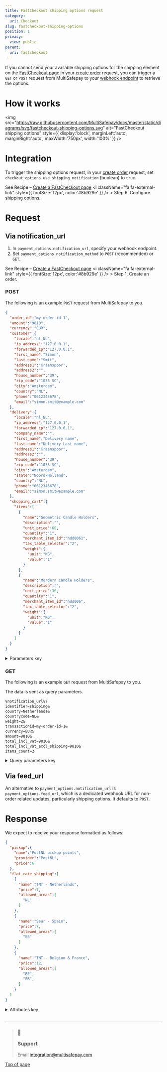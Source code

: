 ```yaml
---
title: FastCheckout shipping options request
category:
  uri: Checkout
slug: fastcheckout-shipping-options
position: 1
privacy:
  view: public
parent:
  uri: fastcheckout
---
```


If you cannot send your available shipping options for the shipping element on the [FastCheckout page](/docs/fastcheckout/) in your [create order](/reference/createorder) request, you can trigger a `GET` or `POST` request from MultiSafepay to your [webhook endpoint](/docs/webhook/) to retrieve the options.

# How it works

<img
  src="https://raw.githubusercontent.com/MultiSafepay/docs/master/static/diagrams/svg/fastcheckout-shipping-options.svg"
  alt="FastCheckout shipping options"
  style={{ display:'block',
  marginLeft:'auto',
  marginRight:'auto',
  maxWidth:'750px',
  width:'100%' }}
/>

# Integration

To trigger the shipping options request, in your [create order](/reference/createorder) request, set `checkout_options.use_shipping_notification` (boolean) to `true`.

See Recipe – <a href="https://docs.multisafepay.com/recipes/create-a-fastcheckout-page" target="_blank"> Create a FastCheckout page</a> <i className="fa fa-external-link" style={{ fontSize:'12px', color:'#8b929e' }} /> > Step 6. Configure shipping options.

# Request

## Via notification\_url

1. In `payment_options.notification_url`, specify your webhook endpoint.
2. Set `payment_options.notification_method` to `POST` (recommended) or `GET`.

See Recipe – <a href="https://docs.multisafepay.com/recipes/create-a-fastcheckout-page" target="_blank"> Create a FastCheckout page</a> <i className="fa fa-external-link" style={{ fontSize:'12px', color:'#8b929e' }} /> > Step 1. Create an order.

### POST

The following is an example `POST` request from MultiSafepay to you.

```json
{
  "order_id":"my-order-id-1",
  "amount":"9810",
  "currency":"EUR",
  "customer":{
    "locale":"nl_NL",
    "ip_address":"127.0.0.1",
    "forwarded_ip":"127.0.0.1",
    "first_name":"Simon",
    "last_name":"Smit",
    "address1":"Kraanspoor",
    "address2":"",
    "house_number":"39",
    "zip_code":"1033 SC",
    "city":"Amsterdam",
    "country":"NL",
    "phone":"0612345678",
    "email":"simon.smit@example.com"
  },
  "delivery":{
    "locale":"nl_NL",
    "ip_address":"127.0.0.1",
    "forwarded_ip":"127.0.0.1",
    "company_name":"",
    "first_name":"Delivery name",
    "last_name":"Delivery Last name",
    "address1":"Kraanspoor",
    "address2":"",
    "house_number":"39",
    "zip_code":"1033 SC",
    "city":"Amsterdam",
    "state":"Noord-Holland",
    "country":"NL",
    "phone":"0612345678",
    "email":"simon.smit@example.com"
  },
  "shopping_cart":{
    "items":[
      {
        "name":"Geometric Candle Holders",
        "description":"",
        "unit_price":60,
        "quantity":"1",
        "merchant_item_id":"hdd0061",
        "tax_table_selector":"2",
        "weight":{
          "unit":"KG",
          "value":"1"
        }
      },
      {
        "name":"Mordern Candle Holders",
        "description":"",
        "unit_price":30,
        "quantity":"1",
        "merchant_item_id":"hdd006",
        "tax_table_selector":"2",
        "weight":{
          "unit":"KG",
          "value":"1"
        }
      }
    ]
  }
}
```

<details id="Parameters-key">
  <summary>Parameters key</summary>

  <br />

  | Parameter       | Type                                                                                                                                                                                                                        | Description                                                                                                                                                                                               |
  | --------------- | --------------------------------------------------------------------------------------------------------------------------------------------------------------------------------------------------------------------------- | --------------------------------------------------------------------------------------------------------------------------------------------------------------------------------------------------------- |
  | `order_id`      | string                                                                                                                                                                                                                      | Your unique (client-defined) identifier for the order.                                                                                                                                                    |
  | `amount`        | integer                                                                                                                                                                                                                     | The payment amount in the currency's smallest unit: <br /> - Decimal currencies: Value for 10 EUR = 1000 (1000 cents) <br /> - Zero-decimal currencies: Value for 10 YEN = 10                             |
  | `currency`      | The currency of the payment. <br /> Format: <a href="https://en.wikipedia.org/wiki/ISO_4217" target="_blank">ISO-4217 currency code</a> <i className="fa fa-external-link" style={{ fontSize:'12px', color:'#8b929e' }} />. |                                                                                                                                                                                                           |
  | `customer`      | object                                                                                                                                                                                                                      | See Recipes – <a href="https://docs.multisafepay.com/recipes/customer-object-1" target="_blank">Customer object</a> <i className="fa fa-external-link" style={{ fontSize:'12px', color:'#8b929e' }} />.   |
  | `delivery`      | object                                                                                                                                                                                                                      | See Recipes – <a href="https://docs.multisafepay.com/recipes/delivery-object" target="_blank">Delivery object</a> <i className="fa fa-external-link" style={{ fontSize:'12px', color:'#8b929e' }} />.     |
  | `shopping_cart` | object                                                                                                                                                                                                                      | See Recipes – <a href="https://docs.multisafepay.com/display-shopping-cart" target="_blank">Display shopping cart</a> <i className="fa fa-external-link" style={{ fontSize:'12px', color:'#8b929e' }} />. |
</details>

### GET

The following is an example `GET` request from MultiSafepay to you.

The data is sent as query parameters.

```
%notification_url%?
identifier=shipping&
country=Netherlands&
countrycode=NL&
weight=2&
transactionid=my-order-id-1&
currency=EUR&
amount=9810&
total_incl_vat=9810&
total_incl_vat_excl_shipping=9810&
items_count=2
```

<details id="query-parameters-key">
  <summary>Query parameters key</summary>

  <br />

  | Parameter                      | Description                                                                                                                                                                                                                       |
  | ------------------------------ | --------------------------------------------------------------------------------------------------------------------------------------------------------------------------------------------------------------------------------- |
  | `notification_url`             | The [webhook endpoint](/docs/webhook/) for MultiSafepay to send order updates and other notifications for this website. <br /> See also [feed\_url](#via-feedurl) below.                                                          |
  | `identifier`                   | The identifier of the request. Set to `shipping`.                                                                                                                                                                                 |
  | `country`                      | The customer's country.                                                                                                                                                                                                           |
  | `countrycode`                  | The country code. <br /> Format: <a href="https://en.wikipedia.org/wiki/ISO_3166-1_alpha-2" target="_blank">ISO-3166-1 alpha-2</a> <i className="fa fa-external-link" style={{ fontSize:'12px', color:'#8b929e' }} />, e.g. `NL`. |
  | `weight`                       | The weight of the item to be shipped.                                                                                                                                                                                             |
  | `transactionid`                | MultiSafepay's unique identifier for the transaction.                                                                                                                                                                             |
  | `currency`                     | The currency of the shipping cost. <br /> Format: <a href="https://en.wikipedia.org/wiki/ISO_4217" target="_blank">ISO-4217 currency code</a> <i className="fa fa-external-link" style={{ fontSize:'12px', color:'#8b929e' }} />. |
  | `amount`                       | The total amount of the order.                                                                                                                                                                                                    |
  | `total_incl_vat`               | The total amount of the order including VAT.                                                                                                                                                                                      |
  | `total_incl_vat_excl_shipping` | The total amount of the order, including VAT and excluding the shipping cost.                                                                                                                                                     |
  | `items_count`                  | The total number of items in the order.                                                                                                                                                                                           |
</details>

## Via feed\_url

An alternative to `payment_options.notification_url` is `payment_options.feed_url`, which is a dedicated webhook URL for non-order related updates, particularly shipping options. It defaults to `POST`.

# Response

We expect to receive your response formatted as follows:

```json
{
  "pickup":{
    "name":"PostNL pickup points",
    "provider":"PostNL",
    "price":6
  },
  "flat_rate_shipping":[
    {
      "name":"TNT - Netherlands",
      "price":7,
      "allowed_areas":[
        "NL"
      ]
    },
    {
      "name":"Seur - Spain",
      "price":7,
      "allowed_areas":[
        "ES"
      ]
    },
    {
      "name":"TNT - Belgium & France",
      "price":12,
      "allowed_areas":[
        "BE",
        "FR",
      ]
    }
  ]
}
```

<details id="attributes-key">
  <summary>Attributes key</summary>

  <br />

  | Attribute                           | Type           | Description                                                                                                                                                                                                                                                                                                                                                                                          |
  | ----------------------------------- | -------------- | ---------------------------------------------------------------------------------------------------------------------------------------------------------------------------------------------------------------------------------------------------------------------------------------------------------------------------------------------------------------------------------------------------- |
  | `pickup`                            | object         | Information about available pickup points.                                                                                                                                                                                                                                                                                                                                                           |
  | `pickup.name`                       | string         | The name of the pickup point.                                                                                                                                                                                                                                                                                                                                                                        |
  | `pickup.provider`                   | string         | The name of the shipping company.                                                                                                                                                                                                                                                                                                                                                                    |
  | `pickup.price`                      | number (float) | The shipping cost as a whole number or decimal number. <br /> Example: 5 EUR = 5 and 5.50 EUR = 5.5                                                                                                                                                                                                                                                                                                  |
  | `flat_rate_shipping`                | array          | Information about shipping options for a fixed cost.                                                                                                                                                                                                                                                                                                                                                 |
  | `flat_rate_shipping.name`           | string         | The name of the fixed-rate shipping option.                                                                                                                                                                                                                                                                                                                                                          |
  | `flat_rate_shipping.price`          | number (float) | The cost of the fixed-rate shipping option. <br /> Example: 5 EUR = 5 and 5.50 EUR = 5.5                                                                                                                                                                                                                                                                                                             |
  | `flat_rate_shipping.allowed_areas`  | array          | A list of available countries for the shipping option. All other countries are excluded. <br /> The availability is based on the country of the customer's shipping address. <br /> Format: <a href="https://en.wikipedia.org/wiki/ISO_3166-1_alpha-2" target="_blank">ISO-3166-1 alpha-2</a> <i className="fa fa-external-link" style={{ fontSize:'12px', color:'#8b929e' }} />, e.g. `NL`, `ES`.   |
  | `flat_rate_shipping.excluded_areas` | array          | A list of unavailable countries for the shipping option. All other countries are included. <br /> The availability is based on the country of the customer's shipping address. <br /> Format: <a href="https://en.wikipedia.org/wiki/ISO_3166-1_alpha-2" target="_blank">ISO-3166-1 alpha-2</a> <i className="fa fa-external-link" style={{ fontSize:'12px', color:'#8b929e' }} />, e.g. `NL`, `ES`. |
</details>

<br />

***

<blockquote className="callout callout_info">
  <h3 className="callout-heading false">
    <span className="callout-icon">💬</span>
    <p>Support</p>
  </h3>

  <p>
    Email <a href="mailto:integration@multisafepay.com">integration@multisafepay.com</a>
  </p>
</blockquote>

[Top of page](#)